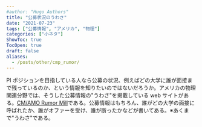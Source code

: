 ```yaml
---
#author: "Hugo Authors"
title: "公募状況のうわさ"
date: "2021-07-23"
tags: ["公募情報", "アメリカ", "物理"]
categories: ["小ネタ"]
ShowToc: true
TocOpen: true
draft: false
aliases:
  - /posts/other/cmp_rumor/
---
```


PI ポジションを目指している人なら公募の状況、例えばどの大学に誰が面接まで残っているのか、という情報を知りたいのではないだろうか。アメリカの物理関連分野では、そうした公募情報の"うわさ"を掲載している web サイトがある。[CM/AMO Rumor Mill](http://www.cmamorumors.org/doku.php)である。公募情報はもちろん、誰がどの大学の面接に呼ばれたか、誰がオファーを受け、誰が断ったかなどが書いてある。※あくまで"うわさ"である。
